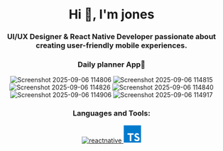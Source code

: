 <h1 align="center">Hi 👋, I'm jones</h1>
<h3 align="center">UI/UX Designer & React Native Developer passionate about creating user-friendly mobile experiences.</h3>


<h3 align="center"> Daily planner App📱 </h3>



<div align="center">
 <img width="150" height="497" alt="Screenshot 2025-09-06 114806" src="https://github.com/user-attachments/assets/4d674960-d891-4b4b-b26c-90af274ffe03" />
<img width="150" height="476" alt="Screenshot 2025-09-06 114815" src="https://github.com/user-attachments/assets/375abec5-834b-4771-9796-f19d9b267f78" />
<img width="150" height="476" alt="Screenshot 2025-09-06 114826" src="https://github.com/user-attachments/assets/5501276b-b7bb-46df-8dea-b81b6b7f1c14" />
<img width="150" height="480" alt="Screenshot 2025-09-06 114840" src="https://github.com/user-attachments/assets/c0a1f73e-4bb6-4230-9440-0ddf8137d006" />
<img width="150" height="476" alt="Screenshot 2025-09-06 114906" src="https://github.com/user-attachments/assets/d1e7759d-79e9-45ab-8ce9-44cf7ada515d" />
<img width="150" height="481" alt="Screenshot 2025-09-06 114917" src="https://github.com/user-attachments/assets/ad68949f-24a2-4002-9f87-d807062c680c" />
</div>



<h3 align="center">Languages and Tools:</h3>


<p align="center"> <a href="https://reactnative.dev/" target="_blank" rel="noreferrer"> <img src="https://reactnative.dev/img/header_logo.svg" alt="reactnative" width="40" height="40"/> </a> <a href="https://www.typescriptlang.org/" target="_blank" rel="noreferrer"> <img src="https://raw.githubusercontent.com/devicons/devicon/master/icons/typescript/typescript-original.svg" alt="typescript" width="40" height="40"/> </a></p>




